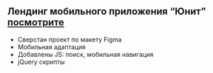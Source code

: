 ## Лендинг мобильного приложения “Юнит” [посмотрите](https://marina21081995.github.io/unit/)
- Сверстан проект по макету Figma
- Мобильная адаптация
- Добавлены JS: поиск, мобильная навигация
-  jQuery скрипты
